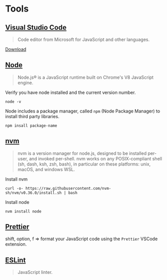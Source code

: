 # Tools 


## [Visual Studio Code](https://code.visualstudio.com/)

> Code editor from Microsoft for JavaScript and other languages. 

[Download](https://code.visualstudio.com/Download)

## [Node](https://nodejs.org/en/)

> Node.js® is a JavaScript runtime built on Chrome's V8 JavaScript engine.

Verify you have node installed and the current version number.   

```node -v```

Node includes a package manager, called `npm` (Node Package Manager) to install third party libraries.

```npm insall package-name```  

## [nvm](https://github.com/nvm-sh/nvm)

> nvm is a version manager for node.js, designed to be installed per-user, and invoked per-shell. nvm works on any POSIX-compliant shell (sh, dash, ksh, zsh, bash), in particular on these platforms: unix, macOS, and windows WSL.

Install nvm    

```curl -o- https://raw.githubusercontent.com/nvm-sh/nvm/v0.36.0/install.sh | bash```

Install node  

```nvm install node```

## [Prettier](https://marketplace.visualstudio.com/items?itemName=esbenp.prettier-vscode) 

shift, option, f => format your JavaScript code using the `Prettier` VSCode extension.

## [ESLint](https://eslint.org/) 

> JavaScript linter.
